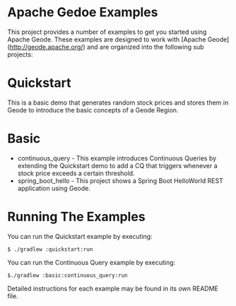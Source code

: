 Apache Gedoe Examples
=====================

This project provides a number of examples to get you started using Apache Geode. These examples are designed to work with [Apache Geode] (http://geode.apache.org/) and are organized into the following sub projects:

# Quickstart

This is a basic demo that generates random stock prices and stores them in Geode to introduce the basic concepts of a Geode Region.

# Basic

* continuous_query - This example introduces Continuous Queries by extending the Quickstart demo to add a CQ that triggers whenever a stock price exceeds a certain threshold.
* spring_boot_hello - This project shows a Spring Boot HelloWorld REST application using Geode.
# Running The Examples

You can run the Quickstart example by executing:
```
$ ./gradlew :quickstart:run
```
You can run the Continuous Query example by executing:
```
$./gradlew :basic:continuous_query:run
```

Detailed instructions for each example may be found in its own README file.



	